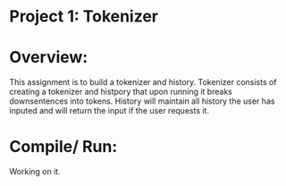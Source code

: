 Project 1: Tokenizer
====================
# Overview:

This assignment is to build a tokenizer and history. Tokenizer consists of
creating a tokenizer and histpory that upon running it breaks downsentences
into tokens. History will maintain all history the user has inputed and will
return the input if the user requests it.

# Compile/ Run:

Working on it.
